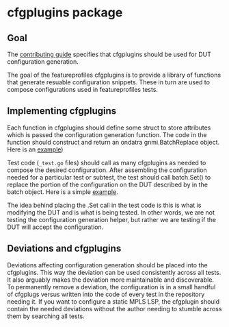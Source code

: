 # cfgplugins package

## Goal

The [contributing guide](https://github.com/openconfig/featureprofiles/blob/main/CONTRIBUTING.md)
specifies that cfgplugins should be used for DUT configuration generation.  

The goal of the featureprofiles cfgplugins is to provide a library of functions that generate
resuable configuration snippets. These in turn are used to compose configurations used in
featureprofiles tests.  

## Implementing cfgplugins

Each function in cfgplugins should define some struct to store attributes which is passed the
configuration generation function.   The code in the function should construct and return an ondatra
gnmi.BatchReplace object.  Here is an [example](https://github.com/openconfig/featureprofiles/blob/bc105a443b44d862c70e91112708b5a339c71ae5/internal/cfgplugins/sflow.go#L52))

Test code (`_test.go` files) should call as many cfgplugins as needed to compose the desired
configuration.  After assembling the configuration needed for a particular test or subtest,
the test should call batch.Set() to replace the portion of the configuration on the DUT described
by in the batch object.  Here is a simple
[example](https://github.com/openconfig/featureprofiles/blob/main/feature/sflow/otg_tests/sflow_base_test/sflow_base_test.go#L212-L215).

The idea behind placing the .Set call in the test code is this is what is modifying the DUT and
is what is being tested.  In other words, we are not testing the configuration generation helper,
but rather we are testing if the DUT will accept the configuration.

## Deviations and cfgplugins

Deviations affecting configuration generation should be placed into the cfgplugins.  This way
the deviation can be used consistently across all tests.  It also arguably makes the deviation
more maintainable and discoverable.  To permanently remove a deviation, the configuration is in
a small handful of cfgplugs versus written into the code of every test in the repository needing
it.   If you want to configure a static MPLS LSP, the cfgplugin should contain the needed
deviations without the author needing to stumble across them by searching all tests.

